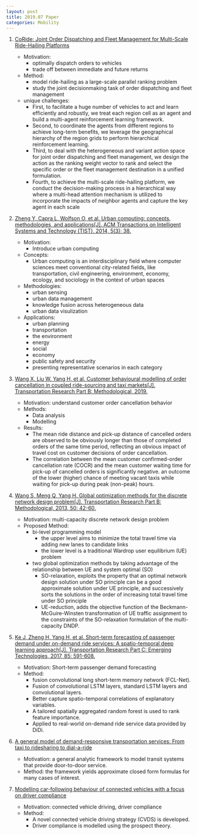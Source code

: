 ```yaml
---
layout: post
title: 2019.07 Paper
categories: Mobility
---
```


1. [CoRide: Joint Order Dispatching and Fleet Management for Multi-Scale Ride-Hailing Platforms](https://arxiv.org/pdf/1905.11353.pdf)

    - Motivation: 
        - optimally dispatch orders to vehicles 
        - trade off between immediate and future returns
    - Method:
        - model ride-hailing as a large-scale parallel ranking problem
        -  study the joint decisionmaking task of order dispatching and fleet management
    - unique challenges:
        - First, to facilitate a huge number of vehicles to act and learn efficiently and robustly, we treat each region cell as an agent and build a multi-agent reinforcement learning framework.
        - Second, to coordinate the agents from different regions to achieve long-term benefits, we leverage the geographical hierarchy of the region grids to perform hierarchical reinforcement learning. 
        - Third, to deal with the heterogeneous and variant action space for joint order dispatching and fleet management, we design the action as the ranking weight vector to rank and select the specific order or the fleet management destination in a unified formulation. 
        - Fourth, to achieve the multi-scale ride-hailing platform, we conduct the decision-making process in a hierarchical way where a multi-head attention mechanism is utilized to incorporate the impacts of neighbor agents and capture the key agent in each scale

2. [Zheng Y, Capra L, Wolfson O, et al. Urban computing: concepts, methodologies, and applications[J]. ACM Transactions on Intelligent Systems and Technology (TIST), 2014, 5(3): 38.](https://www.microsoft.com/en-us/research/wp-content/uploads/2016/02/UrbanComputing-zheng-tist2014.pdf)

    - Motivation:
        - Introduce urban computing
    - Concepts:
        - Urban computing is an interdisciplinary field where computer sciences meet conventional city-related fields, like transportation, civil engineering, environment, economy, ecology, and sociology in the context of urban spaces
    - Methodologies:
        - urban sensing
        - urban data management
        - knowledge fusion across heterogeneous data
        - urban data visulization
    - Applications:
        - urban planning
        - transportation
        - the environment
        - energy
        - social
        - economy
        - public safety and security
        - presenting representative scenarios in each category

3. [Wang X, Liu W, Yang H, et al. Customer behavioural modelling of order cancellation in coupled ride-sourcing and taxi markets[J]. Transportation Research Part B: Methodological, 2019.](https://www.sciencedirect.com/science/article/pii/S0191261518311330)

    - Motivation: understand customer order cancellation behavior
    - Methods:
        - Data analysis
        - Modelling
    - Results:
        - The mean ride distance and pick-up distance of cancelled orders are observed to be obviously longer than those of completed orders of the same time period, reflecting an obvious impact of travel cost on customer decisions of order cancellation. 
        - The correlation between the mean customer confirmed-order cancellation rate (COCR) and the mean customer waiting time for pick-up of cancelled orders is significantly negative. an outcome of the lower (higher) chance of meeting vacant taxis while waiting for pick-up during peak (non-peak) hours.

4. [Wang S, Meng Q, Yang H. Global optimization methods for the discrete network design problem[J]. Transportation Research Part B: Methodological, 2013, 50: 42-60.](https://www-sciencedirect-com.ezproxy.cityu.edu.hk/science/article/pii/S0191261513000179)

    - Motivation: multi-capacity discrete network design problem
    - Proposed Method: 
        - bi-level programming model
            - the upper level aims to minimize the total travel time via adding new lanes to candidate links
            - the lower level is a traditional Wardrop user equilibrium (UE) problem
        -  two global optimization methods by taking advantage of the relationship between UE and system optimal (SO)
            - SO-relaxation, exploits the property that an optimal network design solution under SO principle can be a good approximate solution under UE principle, and successively sorts the solutions in the order of increasing total travel time under SO principle
            - UE-reduction, adds the objective function of the Beckmann-McGuire-Winsten transformation of UE traffic assignment to the constraints of the SO-relaxation formulation of the multi-capacity DNDP.

5. [Ke J, Zheng H, Yang H, et al. Short-term forecasting of passenger demand under on-demand ride services: A spatio-temporal deep learning approach[J]. Transportation Research Part C: Emerging Technologies, 2017, 85: 591-608.](https://www.sciencedirect.com/science/article/pii/S0968090X17302899)

    - Motivation: Short-term passenger demand forecasting
    - Method: 
        - fusion convolutional long short-term memory network (FCL-Net). 
        - Fusion of convolutional LSTM layers, standard LSTM layers and convolutional layers. 
        - Better capture spatio-temporal correlations of explanatory variables.
        - A tailored spatially aggregated random forest is used to rank feature importance.
        - Applied to real-world on-demand ride service data provided by DiDi.

6. [A general model of demand-responsive transportation services: From taxi to ridesharing to dial-a-ride](https://www.sciencedirect.com/science/article/pii/S0191261518307793)

    - Motivation: a general analytic framework to model transit systems that provide door-to-door service.
    - Method: the framework yields approximate closed form formulas for many cases of interest.

7. [Modelling car-following behaviour of connected vehicles with a focus on driver compliance](https://www.sciencedirect.com/science/article/pii/S0191261518306362)

    - Motivation: connected vehicle driving, driver compliance
    - Method:
        - A novel connected vehicle driving strategy (CVDS) is developed.
        - Driver compliance is modelled using the prospect theory.